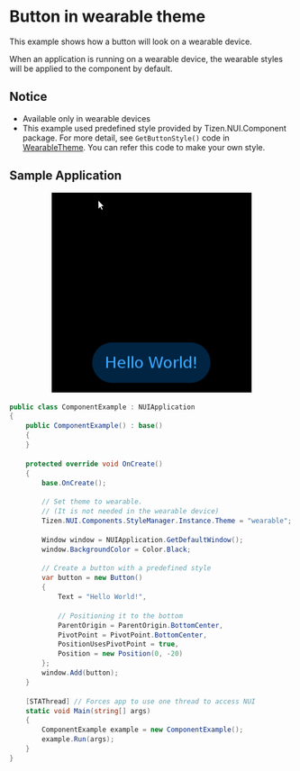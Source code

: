 # Button in wearable theme
This example shows how a button will look on a wearable device.

When an application is running on a wearable device, the wearable styles will be applied to the component by default.

## Notice
* Available only in wearable devices
* This example used predefined style provided by Tizen.NUI.Component package. For more detail, see `GetButtonStyle()` code in [WearableTheme](https://github.com/rabbitfor/TizenFX/blob/master/src/Tizen.NUI.Components/PreloadStyle/WearableTheme.cs). You can refer this code to make your own style.

## Sample Application
<div style="text-align:center;width:100%;"><img src="./res/bottom_button.gif" /></div>


```C#
public class ComponentExample : NUIApplication
{
    public ComponentExample() : base()
    {
    }

    protected override void OnCreate()
    {
        base.OnCreate();

        // Set theme to wearable.
        // (It is not needed in the wearable device)
        Tizen.NUI.Components.StyleManager.Instance.Theme = "wearable";

        Window window = NUIApplication.GetDefaultWindow();
        window.BackgroundColor = Color.Black;        

        // Create a button with a predefined style
        var button = new Button()
        {
            Text = "Hello World!",

            // Positioning it to the bottom
            ParentOrigin = ParentOrigin.BottomCenter,
            PivotPoint = PivotPoint.BottomCenter,
            PositionUsesPivotPoint = true,
            Position = new Position(0, -20)
        };
        window.Add(button);
    }

    [STAThread] // Forces app to use one thread to access NUI
    static void Main(string[] args)
    {
        ComponentExample example = new ComponentExample();
        example.Run(args);
    }
}
```